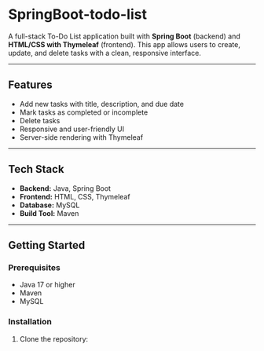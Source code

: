 # SpringBoot-todo-list
A full-stack To-Do List application built with **Spring Boot** (backend) and **HTML/CSS with Thymeleaf** (frontend). This app allows users to create, update, and delete tasks with a clean, responsive interface.

---

## Features

- Add new tasks with title, description, and due date
- Mark tasks as completed or incomplete
- Delete tasks
- Responsive and user-friendly UI
- Server-side rendering with Thymeleaf

---

## Tech Stack

- **Backend:** Java, Spring Boot  
- **Frontend:** HTML, CSS, Thymeleaf  
- **Database:** MySQL  
- **Build Tool:** Maven  

---

## Getting Started

### Prerequisites

- Java 17 or higher  
- Maven  
- MySQL  

### Installation

1. Clone the repository:

